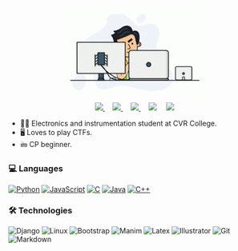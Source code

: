<div align="center">
<a href="https://gsri30.github.io/"><img width="280px" src="https://raw.githubusercontent.com/GSri30/GSri30/main/profile.gif?token=ANBXICR6B3NXNHCWZ5L7X6S747TPK"></a>

<a href="https://www.linkedin.com/in/sri-harsha-g-15534a18a" > <img width= "40" src="https://www.vectorlogo.zone/logos/linkedin/linkedin-tile.svg"> </a> &nbsp;&nbsp;&nbsp;
<a href="https://www.facebook.com/people/Sri-Harsha-G/100006387729055" > <img width= "40" src="https://www.vectorlogo.zone/logos/facebook/facebook-tile.svg"> </a> &nbsp;&nbsp;&nbsp;
<a href="https://twitter.com/SriHarshaG6" > <img width= "40" src="https://www.vectorlogo.zone/logos/twitter/twitter-tile.svg"> </a> &nbsp;&nbsp;&nbsp;
<a href="https://www.quora.com/profile/Sri-Harsha-G-2"><img width="40" src="https://www.vectorlogo.zone/logos/quora/quora-icon.svg"></a> &nbsp;&nbsp;&nbsp;
<a href="https://www.instagram.com/_gsri30_/" > <img width= "40" src="https://www.vectorlogo.zone/logos/instagram/instagram-icon.svg"> </a>
</div>

- 👨‍🎓 Electronics and instrumentation student at CVR College.
- 🖥️ Loves to play CTFs.
- 🖮 CP beginner.


### 💻 Languages

[![Python](https://img.shields.io/badge/-Python-000?&logo=python)](https://github.com/GSri30?tab=repositories&q=&type=&language=python)
[![JavaScript](https://img.shields.io/badge/-JavaScript-000?&logo=JavaScript&logoColor=ddc508)](https://github.com/GSri30?tab=repositories&q=&type=&language=javascript)
[![C](https://img.shields.io/badge/-C-000?&logo=C)](https://github.com/GSri30?tab=repositories&q=&type=&language=c)
[![Java](https://img.shields.io/badge/-Java-000?&logo=Java&logoColor=007396)](https://github.com/GSri30?tab=repositories&q=&type=&language=java)
[![C++](https://img.shields.io/badge/-C++-000?&logo=c%2b%2b&logoColor=00599C)](https://github.com/GSri30?tab=repositories&q=&type=&language=c%2B%2B)

### 🛠 Technologies

![Django](https://img.shields.io/badge/-Django-000?&logo=Django&logoColor=fff)
![Linux](https://img.shields.io/badge/-Linux-000?&logo=Linux&logoColor=FCC624)
![Bootstrap](http://img.shields.io/badge/-Bootstrap-000?&logo=bootstrap)
![Manim](http://img.shields.io/badge/-Manim-000?&logo=python)
![Latex](http://img.shields.io/badge/-Latex-000?&logo=latex)
![Illustrator](http://img.shields.io/badge/-Illustrator-000?&logo=adobe)
![Git](http://img.shields.io/badge/-Git-000?&logo=git)
![Markdown](http://img.shields.io/badge/-Markdown-000?&logo=markdown)


